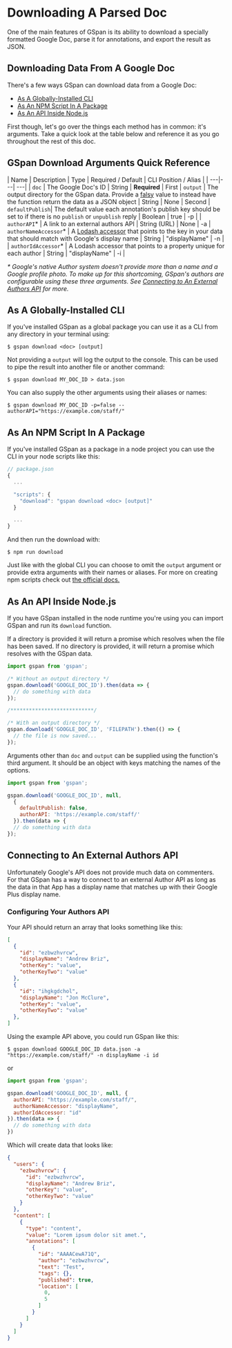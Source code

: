 # Downloading A Parsed Doc

One of the main features of GSpan is its ability to download a specially formatted Google Doc, parse it for annotations, and export the result as JSON.

## Downloading Data From A Google Doc

There's a few ways GSpan can download data from a Google Doc:

- [As A Globally-Installed CLI](#as-a-globally-installed-cli)
- [As An NPM Script In A Package](#as-an-npm-script-in-a-package)
- [As An API Inside Node.js](#as-an-api-inside-node.js)

First though, let's go over the things each method has in common: it's arguments. Take a quick look at the table below and reference it as you go throughout the rest of this doc.

## GSpan Download Arguments Quick Reference

| Name | Description | Type | Required / Default | CLI Position / Alias |
| ---|---| ---|
| `doc` | The Google Doc's ID | String | **Required** | First
| `output` | The output directory for the GSpan data. Provide a [falsy](https://developer.mozilla.org/en-US/docs/Glossary/Falsy) value to instead have the function return the data as a JSON object | String | None | Second
| `defaultPublish`| The default value each annotation's publish key should be set to if there is no `publish` or `unpublish` reply  | Boolean | true | -p |
| `authorAPI`* | A link to an external authors API | String (URL) | None | -a
| `authorNameAccessor`* | A [Lodash accessor](https://lodash.com/docs/4.17.11#get) that points to the key in your data that should match with Google's display name | String | "displayName" | -n |
| `authorIdAccessor`* | A Lodash accessor that points to a property unique for each author | String | "displayName" | -i |

<em>* Google's native Author system doesn't provide more than a name and a Google profile photo. To make up for this shortcoming, GSpan's authors are configurable using these three arguments. See [Connecting to An External Authors API](#connecting-to-an-external-authors-api) for more.</em>

## As A Globally-Installed CLI
If you've installed GSpan as a global package you can use it as a CLI from any directory in your terminal using:

```
$ gspan download <doc> [output]
```

Not providing a `output` will log the output to the console. This can be used to pipe the result into another file or another command:

```
$ gspan download MY_DOC_ID > data.json
```

You can also supply the other arguments using their aliases or names:

```
$ gspan download MY_DOC_ID -p=false --authorAPI="https://example.com/staff/"
```


## As An NPM Script In A Package
If you've installed GSpan as a package in a node project you can use the CLI in your node scripts like this:

```javascript
// package.json
{
  ...

  "scripts": {
    "download": "gspan download <doc> [output]"
  }

  ...
}
```

And then run the download with:

```
$ npm run download
```

Just like with the global CLI you can choose to omit the `output` argument or provide extra arguments with their names or aliases. For more on creating npm scripts check out [the official docs.](https://docs.npmjs.com/misc/scripts)

## As An API Inside Node.js
If you have GSpan installed in the node runtime you're using you can import GSpan and run its `download` function.

If a directory is provided it will return a promise which resolves when the file has been saved. If no directory is provided, it will return a promise which resolves with the GSpan data.

```javascript
import gspan from 'gspan';

/* Without an output directory */
gspan.download('GOOGLE_DOC_ID').then(data => {
  // do something with data
});

/***************************/

/* With an output directory */
gspan.download('GOOGLE_DOC_ID', 'FILEPATH').then(() => {
  // the file is now saved...
});

```

Arguments other than `doc` and `output` can be supplied using the function's third argument. It should be an object with keys matching the names of the options.

```javascript
import gspan from 'gspan';

gspan.download('GOOGLE_DOC_ID', null,
  {
    defaultPublish: false,
    authorAPI: 'https://example.com/staff/'
  }).then(data => {
  // do something with data
});

```

## Connecting to An External Authors API
Unfortunately Google's API does not provide much data on commenters. For that GSpan has a way to connect to an external Author API as long as the data in that App has a display name that matches up with their Google Plus display name.

### Configuring Your Authors API
Your API should return an array that looks something like this:

```json
[
  {
    "id": "ezbwzhvrcw",
    "displayName": "Andrew Briz",
    "otherKey": "value",
    "otherKeyTwo": "value"
  },
  {
    "id": "ihgkgdchol",
    "displayName": "Jon McClure",
    "otherKey": "value",
    "otherKeyTwo": "value"
  },
]
```

Using the example API above, you could run GSpan like this:

```
$ gspan download GOOGLE_DOC_ID data.json -a "https://example.com/staff/" -n displayName -i id
```

or

```javascript
import gspan from 'gspan';

gspan.download('GOOGLE_DOC_ID', null, {
  authorAPI: "https://example.com/staff/",
  authorNameAccessor: "displayName",
  authorIdAccessor: "id"
}).then(data => {
  // do something with data
})
```

Which will create data that looks like:

```json
{
  "users": {
    "ezbwzhvrcw": {
      "id": "ezbwzhvrcw",
      "displayName": "Andrew Briz",
      "otherKey": "value",
      "otherKeyTwo": "value"
    }
  },
  "content": [
    {
      "type": "content",
      "value": "Lorem ipsum dolor sit amet.",
      "annotations": [
        {
          "id": "AAAACewA71Q",
          "author": "ezbwzhvrcw",
          "text": "Test",
          "tags": {},
          "published": true,
          "location": [
            0,
            5
          ]
        }
      ]
    }
  ]
}
```
